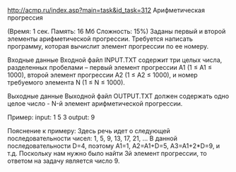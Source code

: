 http://acmp.ru/index.asp?main=task&id_task=312
Арифметическая прогрессия

(Время: 1 сек. Память: 16 Мб Сложность: 15%)
Заданы первый и второй элементы арифметической прогрессии. Требуется написать программу, которая вычислит элемент прогрессии по ее номеру.

Входные данные
Входной файл INPUT.TXT содержит три целых числа, разделенных пробелами – первый элемент прогрессии A1 (1 ≤ A1 ≤ 1000), второй элемент прогрессии A2 (1 ≤ A2 ≤ 1000), и номер требуемого элемента N (1 ≤ N ≤ 1000).

Выходные данные
Выходной файл OUTPUT.TXT должен содержать одно целое число - N-й элемент арифметической прогрессии.

Пример:
input: 1 5 3
output: 9

Пояснение к примеру:
Здесь речь идет о следующей последовательности чисел:
1, 5, 9, 13, 17, 21, …
В данной последовательности D=4, поэтому A1=1, A2=A1+D=5, A3=A1+2*D=9, и т.д. Поскольку нам нужно было найти 3й элемент прогрессии, то ответом на задачу является число 9.